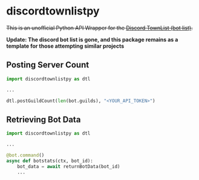 # discordtownlistpy

~~This is an unofficial Python API Wrapper for the [Discord TownList (bot list)](https://townlist.xyz/).~~

**Update: The discord bot list is gone, and this package remains as a template for those attempting similar projects**

## Posting Server Count

```py
import discordtownlistpy as dtl

...

dtl.postGuildCount(len(bot.guilds), "<YOUR_API_TOKEN>")
```

## Retrieving Bot Data

```py
import discordtownlistpy as dtl

...

@bot.command()
async def botstats(ctx, bot_id):
    bot_data = await returnBotData(bot_id)
    ...
```

